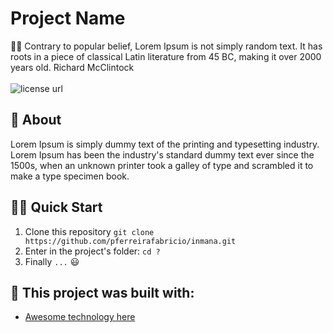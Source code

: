 # Project Name

<p align="left">
✍🏻 Contrary to popular belief, Lorem Ipsum is not simply random text. It has roots in a piece of classical Latin literature from 45 BC, making it over 2000 years old. Richard McClintock
  <br><br>
  <!-- License -->
  <a>
    <img alt="license url" src="https://img.shields.io/badge/license%20-MIT-1C1E26?style=for-the-badge&labelColor=1C1E26&color=61ffca">
  </a>
</p>

## :open_book: About 
Lorem Ipsum is simply dummy text of the printing and typesetting industry. Lorem Ipsum has been the industry's standard dummy text ever since the 1500s, when an unknown printer took a galley of type and scrambled it to make a type specimen book.

## 🏄‍♂️ Quick Start
 1. Clone this repository `git clone https://github.com/pferreirafabricio/inmana.git`
 2. Enter in the project's folder: `cd ?`
 3. Finally `...` 😃

## :bricks: This project was built with: 
- [Awesome technology here](http://link.here.com)
